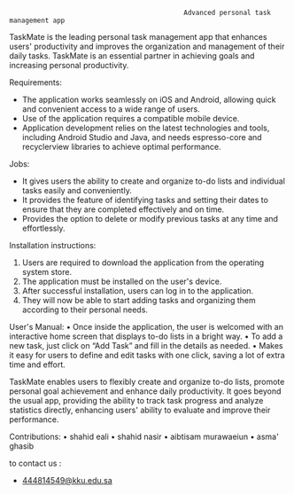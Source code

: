                                                 Advanced personal task management app

TaskMate is the leading personal task management app that enhances users' productivity and improves the organization and management of their daily tasks. TaskMate is an essential partner in achieving goals and increasing personal productivity.

Requirements:
- The application works seamlessly on iOS and Android, allowing quick and convenient access to a wide range of users.
- Use of the application requires a compatible mobile device.
- Application development relies on the latest technologies and tools, including Android Studio and Java, and needs espresso-core and recyclerview libraries to achieve optimal performance.

Jobs:
- It gives users the ability to create and organize to-do lists and individual tasks easily and conveniently.
- It provides the feature of identifying tasks and setting their dates to ensure that they are completed effectively and on time.
- Provides the option to delete or modify previous tasks at any time and effortlessly.

Installation instructions:
1.	Users are required to download the application from the operating system store.
2.	The application must be installed on the user's device.
3.	After successful installation, users can log in to the application.
4.	They will now be able to start adding tasks and organizing them according to their personal needs.

User's Manual:
•	Once inside the application, the user is welcomed with an interactive home screen that displays to-do lists in a bright way.
•	To add a new task, just click on “Add Task” and fill in the details as needed.
•	Makes it easy for users to define and edit tasks with one click, saving a lot of extra time and effort.

TaskMate enables users to flexibly create and organize to-do lists, promote personal goal achievement and enhance daily productivity. It goes beyond the usual app, providing the ability to track task progress and analyze statistics directly, enhancing users' ability to evaluate and improve their performance.

Contributions:
•	shahid eali 
•	shahid nasir 
•	aibtisam murawaeiun
•	asma' ghasib 

  
to contact us :
-  444814549@kku.edu.sa
